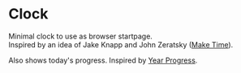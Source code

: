 # Clock
Minimal clock to use as browser startpage.  
Inspired by an idea of Jake Knapp and John Zeratsky ([Make Time](https://maketime.blog/)).

Also shows today's progress. Inspired by [Year Progress](https://twitter.com/year_progress).
